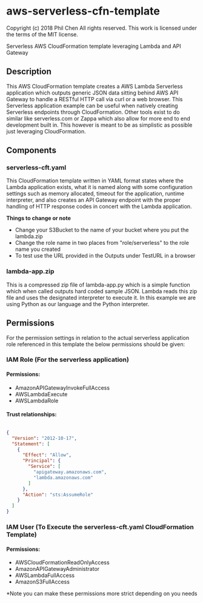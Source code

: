 # aws-serverless-cfn-template

Copyright (c) 2018 Phil Chen All rights reserved.
This work is licensed under the terms of the MIT license.

Serverless AWS CloudFormation template leveraging Lambda and API Gateway

## Description

This AWS CloudFormation template creates a AWS Lambda Serverless application which outputs generic JSON data sitting behind AWS API Gateway to handle a RESTful HTTP call via curl or a web browser. This Serverless application example can be useful when natively creating Serverless endpoints through CloudFormation. Other tools exist to do similar like serverless.com or Zappa which also allow for more end to end development built in. This however is meant to be as simplistic as possible just leveraging CloudFormation.

## Components

### serverless-cft.yaml

This CloudFormation template written in YAML format states where the Lambda application exists, what it is named along with some configuration settings such as memory allocated, timeout for the application, runtime interpreter, and also creates an API Gateway endpoint with the proper handling of HTTP response codes in concert with the Lambda application.

**Things to change or note**

* Change your S3Bucket to the name of your bucket where you put the lambda.zip
* Change the role name in two places from "role/serverless" to the role name you created
* To test use the URL provided in the Outputs under TestURL in a browser

### lambda-app.zip

This is a compressed zip file of lambda-app.py which is a simple function which when called outputs hard coded sample JSON. Lambda reads this zip file and uses the designated interpreter to execute it. In this example we are using Python as our language and the Python interpreter.

## Permissions

For the permission settings in relation to the actual serverless application role referenced in this template the below permissions should be given:

### **IAM Role** (For the serverless application)

#### Permissions:

* AmazonAPIGatewayInvokeFullAccess
* AWSLambdaExecute
* AWSLambdaRole

#### Trust relationships:

```json

{
  "Version": "2012-10-17",
  "Statement": [
    {
      "Effect": "Allow",
      "Principal": {
        "Service": [
          "apigateway.amazonaws.com",
          "lambda.amazonaws.com"
        ]
      },
      "Action": "sts:AssumeRole"
    }
  ]
}
```

### **IAM User** (To Execute the serverless-cft.yaml CloudFormation Template)

#### Permissions:

* AWSCloudFormationReadOnlyAccess
* AmazonAPIGatewayAdministrator
* AWSLambdaFullAccess
* AmazonS3FullAccess

*Note you can make these permissions more strict depending on you needs
